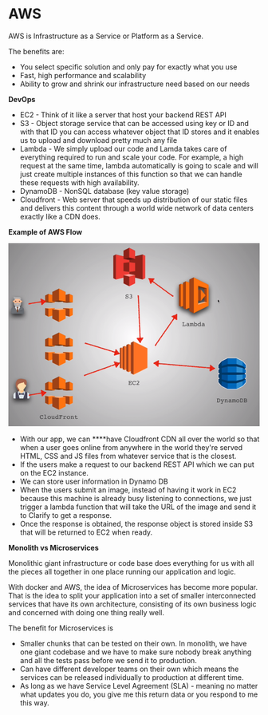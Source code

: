 # AWS

AWS is Infrastructure as a Service or Platform as a Service. 

The benefits are:

* You select specific solution and only pay for exactly what you use
* Fast, high performance and scalability
* Ability to grow and shrink our infrastructure need based on our needs

**DevOps**

* EC2 - Think of it like a server that host your backend REST API
* S3 - Object storage service that can be accessed using key or ID and with that ID you can access whatever object that ID stores and it enables us to upload and download pretty much any file
* Lambda - We simply upload our code and Lamda takes care of everything required to run and scale your code. For example, a high request at the same time, lambda automatically is going to scale and will just create multiple instances of this function so that we can handle these requests with high availability.
* DynamoDB - NonSQL database \(key value storage\)
* Cloudfront - Web server that speeds up distribution of our static files and delivers this content through a world wide network of data centers exactly like a CDN does.

**Example of AWS Flow**

![](../../.gitbook/assets/aws-flow.png)

* With our app, we can ****have Cloudfront CDN all over the world so that when a user goes online from anywhere in the world they're served HTML, CSS and JS files from whatever service that is the closest.
* If the users make a request to our backend REST API which we can put on the EC2 instance.
* We can store user information in Dynamo DB 
* When the users submit an image, instead of having it work in EC2 because this machine is already busy listening to connections, we just trigger a lambda function that will take the URL of the image and send it to Clarify to get a response.
* Once the response is obtained, the response object is stored inside S3 that will be returned to EC2 when ready.

**Monolith vs Microservices**

Monolithic giant infrastructure or code base does everything for us with all the pieces all together in one place running our application and logic.

With docker and AWS, the idea of Microservices has become more popular. That is the idea to split your application into a set of smaller interconnected services that have its own architecture, consisting of its own business logic and concerned with doing one thing really well.

The benefit for Microservices is 

* Smaller chunks that can be tested on their own. In monolith, we have one giant codebase and we have to make sure nobody break anything and all the tests pass before we send it to production.
* Can have different developer teams on their own which means the services can be released individually to production at different time. 
* As long as we have Service Level Agreement \(SLA\) - meaning no matter what updates you do, you give me this return data or you respond to me this way.

